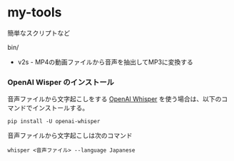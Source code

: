 # my-tools

簡単なスクリプトなど

bin/

- v2s - MP4の動画ファイルから音声を抽出してMP3に変換する


### OpenAI Wisper のインストール

音声ファイルから文字起こしをする
[OpenAI Whisper](https://github.com/openai/whisper)
を使う場合は、以下のコマンドでインストールする。

```
pip install -U openai-whisper
```

音声ファイルから文字起こしは次のコマンド

```
whisper <音声ファイル> --language Japanese
```